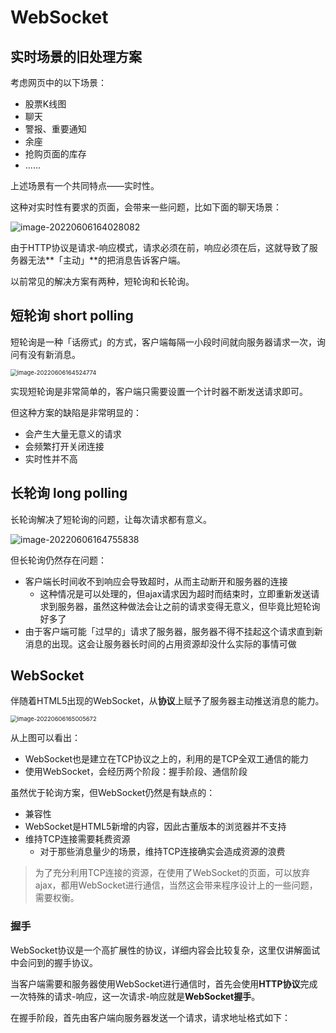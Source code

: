 # WebSocket

## 实时场景的旧处理方案

考虑网页中的以下场景：

- 股票K线图
- 聊天
- 警报、重要通知
- 余座
- 抢购页面的库存
- ......

上述场景有一个共同特点——实时性。

这种对实时性有要求的页面，会带来一些问题，比如下面的聊天场景：

![image-20220606164028082](https://penguinbucket.obs.cn-southwest-2.myhuaweicloud.com/img/image-20220606164028082.png)

由于HTTP协议是请求-响应模式，请求必须在前，响应必须在后，这就导致了服务器无法**「主动」**的把消息告诉客户端。

以前常见的解决方案有两种，短轮询和长轮询。

## 短轮询 short polling

短轮询是一种「话痨式」的方式，客户端每隔一小段时间就向服务器请求一次，询问有没有新消息。

<img src="https://penguinbucket.obs.cn-southwest-2.myhuaweicloud.com/img/image-20220606164524774.png" alt="image-20220606164524774" style="zoom:67%;" />

实现短轮询是非常简单的，客户端只需要设置一个计时器不断发送请求即可。

但这种方案的缺陷是非常明显的：

- 会产生大量无意义的请求
- 会频繁打开关闭连接
- 实时性并不高

## 长轮询 long polling

长轮询解决了短轮询的问题，让每次请求都有意义。

![image-20220606164755838](https://penguinbucket.obs.cn-southwest-2.myhuaweicloud.com/img/image-20220606164755838.png)

但长轮询仍然存在问题：

- 客户端长时间收不到响应会导致超时，从而主动断开和服务器的连接
  - 这种情况是可以处理的，但ajax请求因为超时而结束时，立即重新发送请求到服务器，虽然这种做法会让之前的请求变得无意义，但毕竟比短轮询好多了
- 由于客户端可能「过早的」请求了服务器，服务器不得不挂起这个请求直到新消息的出现。这会让服务器长时间的占用资源却没什么实际的事情可做

## WebSocket

伴随着HTML5出现的WebSocket，从**协议**上赋予了服务器主动推送消息的能力。

<img src="https://penguinbucket.obs.cn-southwest-2.myhuaweicloud.com/img/image-20220606165005672.png" alt="image-20220606165005672" style="zoom:67%;" />

从上图可以看出：

- WebSocket也是建立在TCP协议之上的，利用的是TCP全双工通信的能力
- 使用WebSocket，会经历两个阶段：握手阶段、通信阶段

虽然优于轮询方案，但WebSocket仍然是有缺点的：

- 兼容性
- WebSocket是HTML5新增的内容，因此古董版本的浏览器并不支持
- 维持TCP连接需要耗费资源
  - 对于那些消息量少的场景，维持TCP连接确实会造成资源的浪费

> 为了充分利用TCP连接的资源，在使用了WebSocket的页面，可以放弃ajax，都用WebSocket进行通信，当然这会带来程序设计上的一些问题，需要权衡。

### 握手

WebSocket协议是一个高扩展性的协议，详细内容会比较复杂，这里仅讲解面试中会问到的握手协议。

当客户端需要和服务器使用WebSocket进行通信时，首先会使用**HTTP协议**完成一次特殊的请求-响应，这一次请求-响应就是**WebSocket握手**。

在握手阶段，首先由客户端向服务器发送一个请求，请求地址格式如下：
